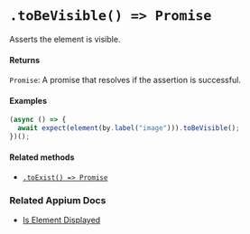 # `.toBeVisible() => Promise`

Asserts the element is visible.

#### Returns

`Promise`: A promise that resolves if the assertion is successful.

#### Examples

```javascript
(async () => {
  await expect(element(by.label("image"))).toBeVisible();
})();
```

#### Related methods

- [`.toExist() => Promise`](./toExist.md)

### Related Appium Docs

- [Is Element Displayed](http://appium.io/docs/en/commands/element/attributes/displayed/)
